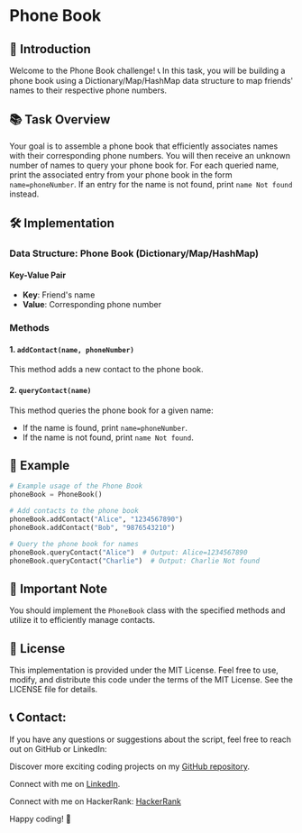 # Phone Book 

## 📱 Introduction

Welcome to the Phone Book challenge! 📞 In this task, you will be building a phone book using a Dictionary/Map/HashMap data structure to map friends' names to their respective phone numbers.

## 📚 Task Overview

Your goal is to assemble a phone book that efficiently associates names with their corresponding phone numbers. You will then receive an unknown number of names to query your phone book for. For each queried name, print the associated entry from your phone book in the form `name=phoneNumber`. If an entry for the name is not found, print `name Not found` instead.

## 🛠️ Implementation

### Data Structure: Phone Book (Dictionary/Map/HashMap)

#### Key-Value Pair

- **Key**: Friend's name
- **Value**: Corresponding phone number

### Methods

#### 1. `addContact(name, phoneNumber)`

This method adds a new contact to the phone book.

#### 2. `queryContact(name)`

This method queries the phone book for a given name:

- If the name is found, print `name=phoneNumber`.
- If the name is not found, print `name Not found`.

## 🌟 Example

```python
# Example usage of the Phone Book
phoneBook = PhoneBook()

# Add contacts to the phone book
phoneBook.addContact("Alice", "1234567890")
phoneBook.addContact("Bob", "9876543210")

# Query the phone book for names
phoneBook.queryContact("Alice")  # Output: Alice=1234567890
phoneBook.queryContact("Charlie")  # Output: Charlie Not found
```

## 🚨 Important Note

You should implement the `PhoneBook` class with the specified methods and utilize it to efficiently manage contacts.

## 📜 License

This implementation is provided under the MIT License. Feel free to use, modify, and distribute this code under the terms of the MIT License. See the LICENSE file for details.

## 📞 Contact: 

If you have any questions or suggestions about the script, feel free to reach out on GitHub or LinkedIn:

Discover more exciting coding projects on my [GitHub repository](https://github.com/Maham-j).

Connect with me on [LinkedIn](https://www.linkedin.com/in/maham-jamil-268584267).

Connect with me on HackerRank: [HackerRank ](https://www.hackerrank.com/maham_jamil)


Happy coding! 📱
